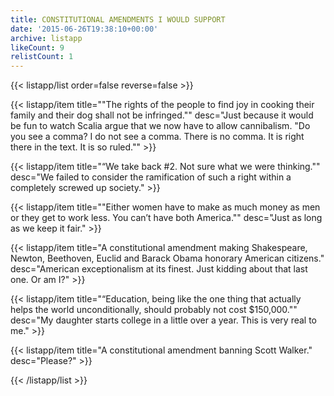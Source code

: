 ```yaml
---
title: CONSTITUTIONAL AMENDMENTS I WOULD SUPPORT
date: '2015-06-26T19:38:10+00:00'
archive: listapp
likeCount: 9
relistCount: 1
---
```


<!--more-->

{{< listapp/list order=false reverse=false >}}

   {{< listapp/item title="\"The rights of the people to find joy in cooking their family and their dog shall not be infringed.\""
      desc="Just because it would be fun to watch Scalia argue that we now have to allow cannibalism. \"Do you see a comma? I do not see a comma. There is no comma. It is right there in the text. It is so ruled.\"" >}}

   {{< listapp/item title="“We take back #2. Not sure what we were thinking.\""
      desc="We failed to consider the ramification of such a right within a completely screwed up society." >}}

   {{< listapp/item title="\"Either women have to make as much money as men or they get to work less. You can’t have both America.\""
      desc="Just as long as we keep it fair." >}}

   {{< listapp/item title="A constitutional amendment making Shakespeare, Newton, Beethoven, Euclid and Barack Obama honorary American citizens."
      desc="American exceptionalism at its finest. Just kidding about that last one. Or am I?" >}}

   {{< listapp/item title="“Education, being like the one thing that actually helps the world unconditionally, should probably not cost $150,000.\""
      desc="My daughter starts college in a little over a year. This is very real to me." >}}

   {{< listapp/item title="A constitutional amendment banning Scott Walker."
      desc="Please?" >}}

{{< /listapp/list >}}
